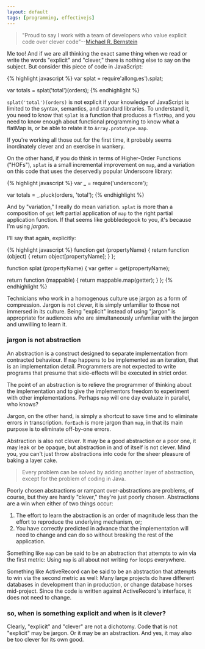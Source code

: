 ```yaml
---
layout: default
tags: [programming, effectivejs]
---
```


> "Proud to say I work with a team of developers who value explicit code over clever code"--[Michael R. Bernstein](http://michaelrbernste.in)

Me too! And if we are all thinking the exact same thing when we read or write the words "explicit" and "clever," there is nothing else to say on the subject. But consider this piece of code in JavaScript:

{% highlight javascript %}
var splat = require'allong.es').splat;

var totals = splat('total')(orders);
{% endhighlight %}

`splat('total')(orders)` is not explicit if your knowledge of JavaScript is limited to the syntax, semantics, and standard libraries. To understand it, you need to know that `splat` is a function that produces a `flatMap`, and you need to know enough about functional programming to know what a flatMap is, or be able to relate it to `Array.prototype.map`.

If you're working all those out for the first time, it probably seems inordinately clever and an exercise in wankery.

On the other hand, if you do think in terms of Higher-Order Functions ("HOFs"), `splat` is a small incremental improvement on `map`, and a variation on this code that uses the deservedly popular Underscore library:

{% highlight javascript %}
var _ = require('underscore');

var totals = _.pluck(orders, 'total');
{% endhighlight %}

And by "variation," I really do mean variation. `splat` is more than a composition of `get` left partial application of `map` to the right partial application function. If that seems like gobbledegook to you, it's because I'm using *jargon*.

I'll say that again, explicitly:

{% highlight javascript %}
function get (propertyName) {
  return function (object) {
    return object[propertyName];
  }
};

function splat (propertyName) {
  var getter = get(propertyName);
  
  return function (mappable) {
    return mappable.map(getter);
  }
};
{% endhighlight %}

Technicians who work in a homogenous culture use jargon as a form of compression. Jargon is not clever, it is simply unfamiliar to those not immersed in its culture. Being "explicit" instead of using "jargon" is appropriate for audiences who are simultaneously unfamiliar with the jargon and unwilling to learn it.

### jargon is not abstraction

An abstraction is a construct designed to separate implementation from contracted behaviour. If `map` happens to be implemented as an iteration, that is an implementation detail. Programmers are not expected to write programs that presume that side-effects will be executed in strict order.

The point of an abstraction is to relieve the programmer of thinking about the implementation and to give the implementors freedom to experiment with other implementations. Perhaps `map` will one day evaluate in parallel, who knows?

Jargon, on the other hand, is simply a shortcut to save time and to eliminate errors in transcription. `forEach` is more jargon than `map`, in that its main purpose is to eliminate off-by-one errors.

Abstraction is also not clever. It may be a good abstraction or a poor one, it may leak or be opaque, but abstraction in and of itself is not clever. Mind you, you can't just throw abstractions into code for the sheer pleasure of baking a layer cake.

> Every problem can be solved by adding another layer of abstraction, except for the problem of coding in Java.

Poorly chosen abstractions or rampant over-abstractions are problems, of course, but they are hardly "clever," they're just poorly chosen. Abstractions are a win when either of two things occur:

1. The effort to learn the abstraction is an order of magnitude less than the effort to reproduce the underlying mechanism, or;
2. You have correctly predicted in advance that the implementation will need to change and can do so without breaking the rest of the application.

Something like `map` can be said to be an abstraction that attempts to win via the first metric: Using `map` is all about not writing `for` loops everywhere.

Something like ActiveRecord can be said to be an abstraction that attempts to win via the second metric as well: Many large projects do have different databases in development than in production, or change database horses mid-project. Since the code is written against ActiveRecord's interface, it does not need to change.

### so, when is something explicit and when is it clever?

Clearly, "explicit" and "clever" are not a dichotomy. Code that is not "explicit" may be jargon. Or it may be an abstraction. And yes, it may also be too clever for its own good.